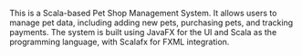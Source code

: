 This is a Scala-based Pet Shop Management System. It allows users to manage pet data, including adding new pets, purchasing pets, and tracking payments. The system is built using JavaFX for the UI and Scala as the programming language, with Scalafx for FXML integration.
